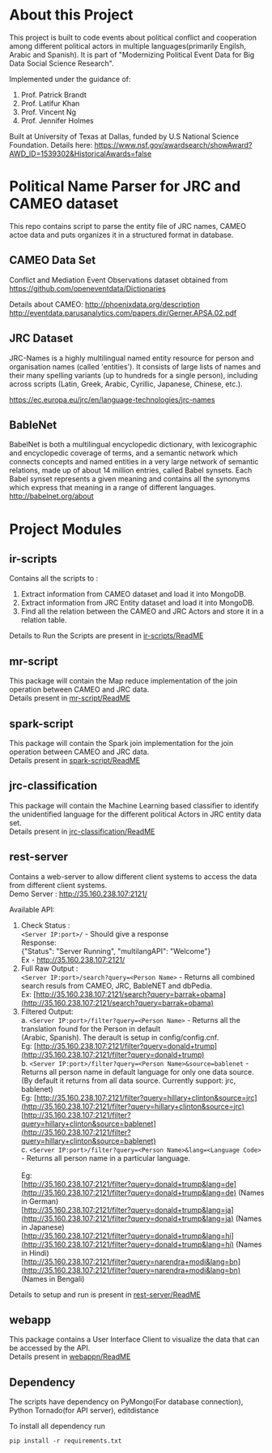 # About this Project

This project is built to code events about political conflict and cooperation among different political actors in multiple languages(primarily Engilsh, Arabic and Spanish).
It is part of "Modernizing Political Event Data for Big Data Social Science Research".

Implemented under the guidance of: 
1. Prof. Patrick Brandt
2. Prof. Latifur Khan
3. Prof. Vincent Ng
4. Prof. Jennifer Holmes

Built at University of Texas at Dallas, funded by U.S National Science Foundation. 
Details here: https://www.nsf.gov/awardsearch/showAward?AWD_ID=1539302&HistoricalAwards=false 



# Political Name Parser for JRC and CAMEO dataset
This repo contains script to parse the entity file of JRC names, CAMEO actoe data and puts organizes it in a structured format in database.

## CAMEO Data Set
Conflict and Mediation Event Observations dataset obtained from https://github.com/openeventdata/Dictionaries

Details about CAMEO: 
 http://phoenixdata.org/description 
 http://eventdata.parusanalytics.com/papers.dir/Gerner.APSA.02.pdf

## JRC Dataset
JRC-Names is a highly multilingual named entity resource for person and organisation names (called 'entities'). It consists of large lists of names and their many spelling variants (up to hundreds for a single person), including across scripts (Latin, Greek, Arabic, Cyrillic, Japanese, Chinese, etc.).

https://ec.europa.eu/jrc/en/language-technologies/jrc-names

## BableNet
BabelNet is both a multilingual encyclopedic dictionary, with lexicographic and encyclopedic coverage of terms, 
and a semantic network which connects concepts and named entities in a very large network of semantic relations, 
made up of about 14 million entries, called Babel synsets. Each Babel synset represents a given meaning and contains
all the synonyms which express that meaning in a range of different languages.
http://babelnet.org/about 

# Project Modules

## ir-scripts
Contains all the scripts to :
1. Extract information from CAMEO dataset and load it into MongoDB.
2. Extract information from JRC Entity dataset and load it into MongoDB.
3. Find all the relation between the CAMEO and JRC Actors and store it in a relation table.

Details to Run the Scripts are present in [ir-scripts/ReadME](ir-scripts/)

## mr-script
This package will contain the Map reduce implementation of the join operation between CAMEO and JRC data.
<br/>
Details present in [mr-script/ReadME](mr-script/)

## spark-script
This package will contain the Spark join implementation for the join operation between CAMEO and JRC data.
<br/>
Details present in [spark-script/ReadME](spark-script/)

## jrc-classification
This package will contain the Machine Learning based classifier to identify the unidentified language for the different political Actors in JRC entity data set.
<br/>
Details present in [jrc-classification/ReadME](jrc-classification/)

## rest-server
Contains a web-server to allow different client systems to access the data from different client systems.
<br/>
Demo Server : http://35.160.238.107:2121/ 

Available API:
1. Check Status :<br/>
    ```<Server IP:port>/``` -  Should give a response<br/>
    Response:<br/>
    {"Status": "Server Running", "multilangAPI": "Welcome"}<br/>
    Ex - http://35.160.238.107:2121/
2. Full Raw Output :<br/>
    ```<Server IP:port>/search?query=<Person Name>``` - Returns all combined search resuls from CAMEO, JRC, BableNET and dbPedia.<br/>
    Ex:
    [http://35.160.238.107:2121/search?query=barrak+obama](http://35.160.238.107:2121/search?query=barrak+obama)<br/>
3. Filtered Output:<br/>
    a. ```<Server IP:port>/filter?query=<Person Name>``` - Returns all the translation found for the Person in default<br/>
    (Arabic, Spanish). The derault is setup in config/config.cnf.<br/>
    Eg:
    [http://35.160.238.107:2121/filter?query=donald+trump](http://35.160.238.107:2121/filter?query=donald+trump) <br/>
    b. ```<Server IP:port>/filter?query=<Person Name>&source=bablenet``` - Returns all person name in default language for 
    only one data source. (By default it returns from all data source. Currently support: jrc, bablenet)<br/>
    Eg: 
    [http://35.160.238.107:2121/filter?query=hillary+clinton&source=jrc](http://35.160.238.107:2121/filter?query=hillary+clinton&source=jrc)<br/>
    [http://35.160.238.107:2121/filter?query=hillary+clinton&source=bablenet](http://35.160.238.107:2121/filter?query=hillary+clinton&source=bablenet)<br/>
    c.  ```<Server IP:port>/filter?query=<Person Name>&lang=<Language Code>``` - Returns all person name in a particular language.<br/>  
    Eg:     
    [http://35.160.238.107:2121/filter?query=donald+trump&lang=de](http://35.160.238.107:2121/filter?query=donald+trump&lang=de) (Names in German) <br/>
    [http://35.160.238.107:2121/filter?query=donald+trump&lang=ja](http://35.160.238.107:2121/filter?query=donald+trump&lang=ja) (Names in Japanese)<br/>
    [http://35.160.238.107:2121/filter?query=donald+trump&lang=hi](http://35.160.238.107:2121/filter?query=donald+trump&lang=hi) (Names in Hindi)<br/>
    [http://35.160.238.107:2121/filter?query=narendra+modi&lang=bn](http://35.160.238.107:2121/filter?query=narendra+modi&lang=bn) (Names in Bengali)<br/>
      
Details to setup and run is present in [rest-server/ReadME](rest-server/)

## webapp
This package contains a User Interface Client to visualize the data that can be accessed by the API.
<br/>
Details present in [webappn/ReadME](webapp/)


## Dependency
The scripts have dependency on PyMongo(For database connection), Python Tornado(for API server), editdistance

To install all dependency run
```
pip install -r requirements.txt
```

